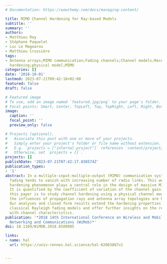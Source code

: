 ```yaml
---
# Documentation: https://wowchemy.com/docs/managing-content/

title: MIMO Channel Hardening for Ray-based Models
subtitle: ''
summary: ''
authors:
- Matthieu Roy
- Stéphane Paquelet
- Luc Le Magoarou
- Matthieu Crussière
tags:
- Antenna arrays;MIMO communication;Fading channels;Channel models;Receiving antennas;Topology;channel
  hardening;physical model;MIMO
categories: []
date: '2018-10-01'
lastmod: 2023-07-21T09:42:18+02:00
featured: false
draft: false

# Featured image
# To use, add an image named `featured.jpg/png` to your page's folder.
# Focal points: Smart, Center, TopLeft, Top, TopRight, Left, Right, BottomLeft, Bottom, BottomRight.
image:
  caption: ''
  focal_point: ''
  preview_only: false

# Projects (optional).
#   Associate this post with one or more of your projects.
#   Simply enter your project's folder or file name without extension.
#   E.g. `projects = ["internal-project"]` references `content/project/deep-learning/index.md`.
#   Otherwise, set `projects = []`.
projects: []
publishDate: '2023-07-21T07:42:17.838574Z'
publication_types:
- '1'
abstract: In a multiple-input-multiple-output (MIMO) communication system, the multipath
  fading tends to vanish with increasing number of radio links. This well-known channel
  hardening phenomenon plays a central role in the design of massive MIMO systems.
  It is quantified by the coefficient of variation of the channel gain. The aim of
  this paper is to study channel hardening using a physical channel model in which
  the influences of propagation rays and antenna array topologies are highlighted.
  Our analyses and closed form results extend the hardening properties beyond the
  classical Rayleigh fading models and offer further insights on the relationship
  with channel characteristics.
publication: '*2018 14th International Conference on Wireless and Mobile Computing,
  Networking and Communications (WiMob)*'
doi: 10.1109/WiMOB.2018.8589085

links:
- name: hal
  url: https://univ-rennes.hal.science/hal-02083887v1


---
```

